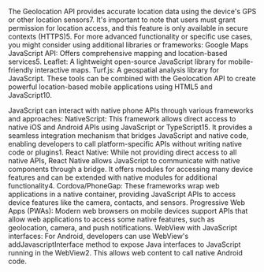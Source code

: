 The Geolocation API provides accurate location data using the device's GPS or other location sensors7. It's important to note that users must grant permission for location access, and this feature is only available in secure contexts (HTTPS)5.
For more advanced functionality or specific use cases, you might consider using additional libraries or frameworks:
Google Maps JavaScript API: Offers comprehensive mapping and location-based services5.
Leaflet: A lightweight open-source JavaScript library for mobile-friendly interactive maps.
Turf.js: A geospatial analysis library for JavaScript.
These tools can be combined with the Geolocation API to create powerful location-based mobile applications using HTML5 and JavaScript10.




JavaScript can interact with native phone APIs through various frameworks and approaches:
NativeScript: This framework allows direct access to native iOS and Android APIs using JavaScript or TypeScript15. It provides a seamless integration mechanism that bridges JavaScript and native code, enabling developers to call platform-specific APIs without writing native code or plugins1.
React Native: While not providing direct access to all native APIs, React Native allows JavaScript to communicate with native components through a bridge. It offers modules for accessing many device features and can be extended with native modules for additional functionality4.
Cordova/PhoneGap: These frameworks wrap web applications in a native container, providing JavaScript APIs to access device features like the camera, contacts, and sensors.
Progressive Web Apps (PWAs): Modern web browsers on mobile devices support APIs that allow web applications to access some native features, such as geolocation, camera, and push notifications.
WebView with JavaScript interfaces: For Android, developers can use WebView's addJavascriptInterface method to expose Java interfaces to JavaScript running in the WebView2. This allows web content to call native Android code.